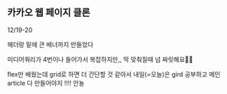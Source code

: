 ## 카카오 웹 페이지 클론 ##
12/19-20


헤더랑 밑에 큰 배너까지 만들었다


미디어쿼리가 4번이나 들어가서 복잡하지만,, 딱 맞춰질때 넘 짜릿해요🙌🙀


flex만 배웠는데 grid로 하면 더 간단할 것 같아서 내일(=오늘)은 gird 공부하고 메인 article 다 만들어야지 !!!! 안뇽
